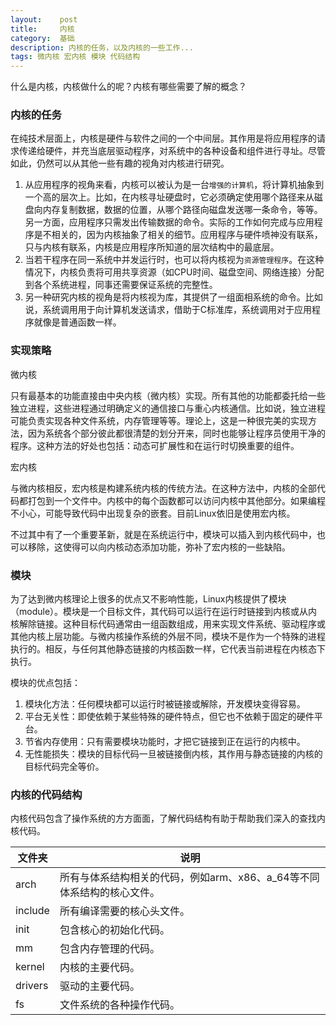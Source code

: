 ```yaml
---
layout:    post
title:     内核
category:  基础
description: 内核的任务，以及内核的一些工作...
tags: 微内核 宏内核 模块 代码结构
---
```

什么是内核，内核做什么的呢？内核有哪些需要了解的概念？

### 内核的任务 ###

在纯技术层面上，内核是硬件与软件之间的一个中间层。其作用是将应用程序的请求传递给硬件，并充当底层驱动程序，对系统中的各种设备和组件进行寻址。尽管如此，仍然可以从其他一些有趣的视角对内核进行研究。

1. 从应用程序的视角来看，内核可以被认为是一台`增强的计算机`，将计算机抽象到一个高的层次上。比如，在内核寻址硬盘时，它必须确定使用哪个路径来从磁盘向内存复制数据，数据的位置，从哪个路径向磁盘发送哪一条命令，等等。另一方面，应用程序只需发出传输数据的命令。实际的工作如何完成与应用程序是不相关的，因为内核抽象了相关的细节。应用程序与硬件喷神没有联系，只与内核有联系，内核是应用程序所知道的层次结构中的最底层。
2. 当若干程序在同一系统中并发运行时，也可以将内核视为`资源管理程序`。在这种情况下，内核负责将可用共享资源（如CPU时间、磁盘空间、网络连接）分配到各个系统进程，同事还需要保证系统的完整性。
3. 另一种研究内核的视角是将内核视为库，其提供了一组面相系统的命令。比如说，系统调用用于向计算机发送请求，借助于C标准库，系统调用对于应用程序就像是普通函数一样。

### 实现策略 ###

微内核

只有最基本的功能直接由中央内核（微内核）实现。所有其他的功能都委托给一些独立进程，这些进程通过明确定义的通信接口与重心内核通信。比如说，独立进程可能负责实现各种文件系统，内存管理等等。理论上，这是一种很完美的实现方法，因为系统各个部分彼此都很清楚的划分开来，同时也能够让程序员使用干净的程序。这种方法的好处也包括：动态可扩展性和在运行时切换重要的组件。

宏内核

与微内核相反，宏内核是构建系统内核的传统方法。在这种方法中，内核的全部代码都打包到一个文件中。内核中的每个函数都可以访问内核中其他部分。如果编程不小心，可能导致代码中出现复杂的嵌套。目前Linux依旧是使用宏内核。

不过其中有了一个重要革新，就是在系统运行中，模块可以插入到内核代码中，也可以移除，这使得可以向内核动态添加功能，弥补了宏内核的一些缺陷。

### 模块 ###

为了达到微内核理论上很多的优点又不影响性能，Linux内核提供了模块（module）。模块是一个目标文件，其代码可以运行在运行时链接到内核或从内核解除链接。这种目标代码通常由一组函数组成，用来实现文件系统、驱动程序或其他内核上层功能。与微内核操作系统的外层不同，模块不是作为一个特殊的进程执行的。相反，与任何其他静态链接的内核函数一样，它代表当前进程在内核态下执行。

模块的优点包括：

1. 模块化方法：任何模块都可以运行时被链接或解除，开发模块变得容易。
2. 平台无关性：即使依赖于某些特殊的硬件特点，但它也不依赖于固定的硬件平台。
3. 节省内存使用：只有需要模块功能时，才把它链接到正在运行的内核中。
4. 无性能损失：模块的目标代码一旦被链接倒内核，其作用与静态链接的内核的目标代码完全等价。

### 内核的代码结构 ###

内核代码包含了操作系统的方方面面，了解代码结构有助于帮助我们深入的查找内核代码。

文件夹             | 说明
------------      | -------------
arch              | 所有与体系结构相关的代码，例如arm、x86、a_64等不同体系结构的核心文件。
include           | 所有编译需要的核心头文件。
init              | 包含核心的初始化代码。
mm                | 包含内存管理的代码。
kernel            | 内核的主要代码。
drivers           | 驱动的主要代码。
fs                | 文件系统的各种操作代码。
